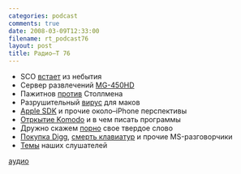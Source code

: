 ```yaml
---
categories: podcast
comments: true
date: 2008-03-09T12:33:00
filename: rt_podcast76
layout: post
title: Радио–Т 76
---
```


- SCO [встает](http://www.linux.org.ru/view-message.jsp?msgid=2584658) из небытия
- Сервер развлечений [MG-450HD](http://www.hi-def.ru/besprovodnoi-mediatsentr-mediagate-mg450hd)
- Пажитнов [против](http://www.xakep.ru/post/42526/default.asp?page=3) Столлмена
- Разрушительный [вирус](http://ru.youtube.com/watch?v=aBJQ5085kSo) для маков
- [Apple SDK](http://www.ixbt.com/news/soft/index.shtml?10/14/98) и прочие около–iPhone перспективы
- [Отркытие Komodo](http://cnews.ru/news/line/index.shtml?2008/03/17/292451) и в чем писать программы
- Дружно скажем [порно](http://www.rosbalt.ru/2008/02/26/459933.html) свое твердое слово
- [Покупка Digg](http://www.cnews.ru/news/line/index.shtml?2008/03/07/291251), [смерть клавиатур](http://www.mk.ru/blogs/MK/2008/03/14/srochno/343650/) и прочие MS-разговорчики
- [Темы](http://radio-t.com/temi_dlja_vipuskov/temyi-dlya-76/#comments) наших слушателей

[аудио](http://cdn.radio-t.com/rt_podcast76.mp3)
<audio src="http://cdn.radio-t.com/rt_podcast76.mp3" preload="none"></audio>

